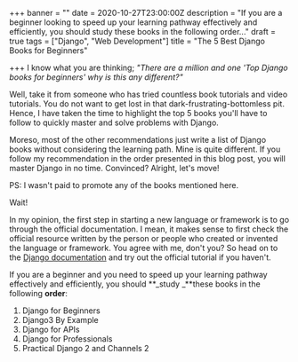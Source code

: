 +++
banner = ""
date = 2020-10-27T23:00:00Z
description = "If you are a beginner looking to speed up your learning pathway effectively and efficiently, you should study these books in the following order..."
draft = true
tags = ["Django", "Web Development"]
title = "The 5 Best Django Books for Beginners"

+++
I know what you are thinking; _"There are a million and one 'Top Django books for beginners' why is this any different?"_

Well, take it from someone who has tried countless book tutorials and video tutorials. You do not want to get lost in that dark-frustrating-bottomless pit. Hence, I have taken the time to highlight the top 5 books you'll have to follow to quickly master and solve problems with Django.

Moreso, most of the other recommendations just write a list of Django books without considering the learning path. Mine is quite different. If you follow my recommendation in the order presented in this blog post, you will master Django in no time. Convinced? Alright, let's move!

PS: I wasn't paid to promote any of the books mentioned here.

Wait!

In my opinion, the first step in starting a new language or framework is to go through the official documentation. I mean, it makes sense to first check the official resource written by the person or people who created or invented the language or framework. You agree with me, don't you? So head on to the [Django documentation](https://docs.djangoproject.com/en/3.1/intro/) and try out the official tutorial if you haven't.

If you are a beginner and you need to speed up your learning pathway effectively and efficiently, you should **_study _**these books in the following **order**:

1. Django for Beginners
2. Django3 By Example
3. Django for APIs
4. Django for Professionals
5. Practical Django 2 and Channels 2